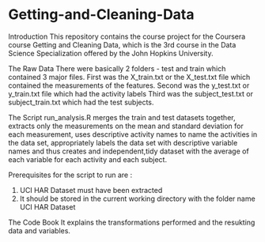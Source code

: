 Getting-and-Cleaning-Data
=========================

Introduction 
 This repository contains the course project for the Coursera course Getting and Cleaning Data, 
 which is the 3rd course in the Data Science Specialization offered by the John Hopkins University.
 
The Raw Data
 There were basically 2 folders - test and train which contained 3 major files.
 First was the X_train.txt or the X_test.txt file which contained the measurements of the features.
 Second was the y_test.txt or y_train.txt file which had the activity labels
 Third was the subject_test.txt or subject_train.txt which had the test subjects.
 
The Script
 run_analysis.R merges the train and test datasets together, extracts only the measurements on the mean and 
 standard deviation for each measurement, uses descriptive activity names to name the activities in the data set,
 appropriately labels the data set with descriptive variable names and thus creates and independent,tidy dataset
 with the average of each variable for each activity and each subject.
 
Prerequisites for the script to run are :
 1. UCI HAR Dataset must have been extracted
 2. It should be stored in the current working directory with the folder name UCI HAR Dataset
 
The Code Book
 It explains the transformations performed and the resukting data and variables.
